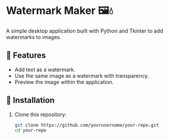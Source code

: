 # Watermark Maker 🖼️💧  

A simple desktop application built with Python and Tkinter to add watermarks to images.  

## 📌 Features  
- Add text as a watermark.  
- Use the same image as a watermark with transparency.  
- Preview the image within the application.  

## 🚀 Installation  
1. Clone this repository:  
   ```bash
   git clone https://github.com/yourusername/your-repo.git
   cd your-repo
